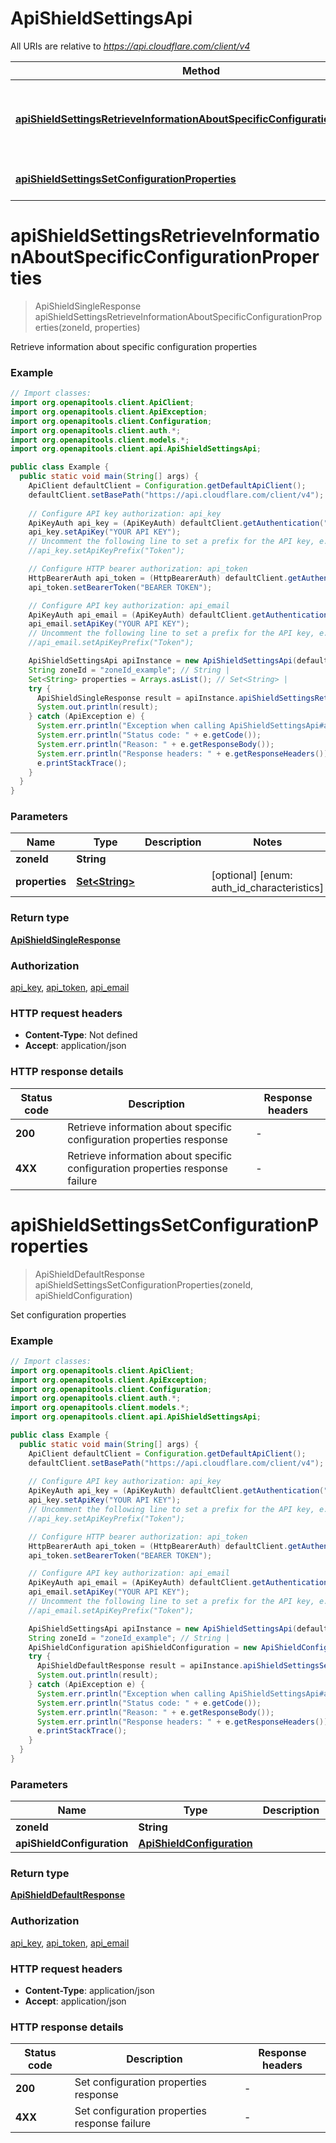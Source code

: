 # ApiShieldSettingsApi

All URIs are relative to *https://api.cloudflare.com/client/v4*

| Method | HTTP request | Description |
|------------- | ------------- | -------------|
| [**apiShieldSettingsRetrieveInformationAboutSpecificConfigurationProperties**](ApiShieldSettingsApi.md#apiShieldSettingsRetrieveInformationAboutSpecificConfigurationProperties) | **GET** /zones/{zone_id}/api_gateway/configuration | Retrieve information about specific configuration properties |
| [**apiShieldSettingsSetConfigurationProperties**](ApiShieldSettingsApi.md#apiShieldSettingsSetConfigurationProperties) | **PUT** /zones/{zone_id}/api_gateway/configuration | Set configuration properties |


<a id="apiShieldSettingsRetrieveInformationAboutSpecificConfigurationProperties"></a>
# **apiShieldSettingsRetrieveInformationAboutSpecificConfigurationProperties**
> ApiShieldSingleResponse apiShieldSettingsRetrieveInformationAboutSpecificConfigurationProperties(zoneId, properties)

Retrieve information about specific configuration properties

### Example
```java
// Import classes:
import org.openapitools.client.ApiClient;
import org.openapitools.client.ApiException;
import org.openapitools.client.Configuration;
import org.openapitools.client.auth.*;
import org.openapitools.client.models.*;
import org.openapitools.client.api.ApiShieldSettingsApi;

public class Example {
  public static void main(String[] args) {
    ApiClient defaultClient = Configuration.getDefaultApiClient();
    defaultClient.setBasePath("https://api.cloudflare.com/client/v4");
    
    // Configure API key authorization: api_key
    ApiKeyAuth api_key = (ApiKeyAuth) defaultClient.getAuthentication("api_key");
    api_key.setApiKey("YOUR API KEY");
    // Uncomment the following line to set a prefix for the API key, e.g. "Token" (defaults to null)
    //api_key.setApiKeyPrefix("Token");

    // Configure HTTP bearer authorization: api_token
    HttpBearerAuth api_token = (HttpBearerAuth) defaultClient.getAuthentication("api_token");
    api_token.setBearerToken("BEARER TOKEN");

    // Configure API key authorization: api_email
    ApiKeyAuth api_email = (ApiKeyAuth) defaultClient.getAuthentication("api_email");
    api_email.setApiKey("YOUR API KEY");
    // Uncomment the following line to set a prefix for the API key, e.g. "Token" (defaults to null)
    //api_email.setApiKeyPrefix("Token");

    ApiShieldSettingsApi apiInstance = new ApiShieldSettingsApi(defaultClient);
    String zoneId = "zoneId_example"; // String | 
    Set<String> properties = Arrays.asList(); // Set<String> | 
    try {
      ApiShieldSingleResponse result = apiInstance.apiShieldSettingsRetrieveInformationAboutSpecificConfigurationProperties(zoneId, properties);
      System.out.println(result);
    } catch (ApiException e) {
      System.err.println("Exception when calling ApiShieldSettingsApi#apiShieldSettingsRetrieveInformationAboutSpecificConfigurationProperties");
      System.err.println("Status code: " + e.getCode());
      System.err.println("Reason: " + e.getResponseBody());
      System.err.println("Response headers: " + e.getResponseHeaders());
      e.printStackTrace();
    }
  }
}
```

### Parameters

| Name | Type | Description  | Notes |
|------------- | ------------- | ------------- | -------------|
| **zoneId** | **String**|  | |
| **properties** | [**Set&lt;String&gt;**](String.md)|  | [optional] [enum: auth_id_characteristics] |

### Return type

[**ApiShieldSingleResponse**](ApiShieldSingleResponse.md)

### Authorization

[api_key](../README.md#api_key), [api_token](../README.md#api_token), [api_email](../README.md#api_email)

### HTTP request headers

 - **Content-Type**: Not defined
 - **Accept**: application/json

### HTTP response details
| Status code | Description | Response headers |
|-------------|-------------|------------------|
| **200** | Retrieve information about specific configuration properties response |  -  |
| **4XX** | Retrieve information about specific configuration properties response failure |  -  |

<a id="apiShieldSettingsSetConfigurationProperties"></a>
# **apiShieldSettingsSetConfigurationProperties**
> ApiShieldDefaultResponse apiShieldSettingsSetConfigurationProperties(zoneId, apiShieldConfiguration)

Set configuration properties

### Example
```java
// Import classes:
import org.openapitools.client.ApiClient;
import org.openapitools.client.ApiException;
import org.openapitools.client.Configuration;
import org.openapitools.client.auth.*;
import org.openapitools.client.models.*;
import org.openapitools.client.api.ApiShieldSettingsApi;

public class Example {
  public static void main(String[] args) {
    ApiClient defaultClient = Configuration.getDefaultApiClient();
    defaultClient.setBasePath("https://api.cloudflare.com/client/v4");
    
    // Configure API key authorization: api_key
    ApiKeyAuth api_key = (ApiKeyAuth) defaultClient.getAuthentication("api_key");
    api_key.setApiKey("YOUR API KEY");
    // Uncomment the following line to set a prefix for the API key, e.g. "Token" (defaults to null)
    //api_key.setApiKeyPrefix("Token");

    // Configure HTTP bearer authorization: api_token
    HttpBearerAuth api_token = (HttpBearerAuth) defaultClient.getAuthentication("api_token");
    api_token.setBearerToken("BEARER TOKEN");

    // Configure API key authorization: api_email
    ApiKeyAuth api_email = (ApiKeyAuth) defaultClient.getAuthentication("api_email");
    api_email.setApiKey("YOUR API KEY");
    // Uncomment the following line to set a prefix for the API key, e.g. "Token" (defaults to null)
    //api_email.setApiKeyPrefix("Token");

    ApiShieldSettingsApi apiInstance = new ApiShieldSettingsApi(defaultClient);
    String zoneId = "zoneId_example"; // String | 
    ApiShieldConfiguration apiShieldConfiguration = new ApiShieldConfiguration(); // ApiShieldConfiguration | 
    try {
      ApiShieldDefaultResponse result = apiInstance.apiShieldSettingsSetConfigurationProperties(zoneId, apiShieldConfiguration);
      System.out.println(result);
    } catch (ApiException e) {
      System.err.println("Exception when calling ApiShieldSettingsApi#apiShieldSettingsSetConfigurationProperties");
      System.err.println("Status code: " + e.getCode());
      System.err.println("Reason: " + e.getResponseBody());
      System.err.println("Response headers: " + e.getResponseHeaders());
      e.printStackTrace();
    }
  }
}
```

### Parameters

| Name | Type | Description  | Notes |
|------------- | ------------- | ------------- | -------------|
| **zoneId** | **String**|  | |
| **apiShieldConfiguration** | [**ApiShieldConfiguration**](ApiShieldConfiguration.md)|  | |

### Return type

[**ApiShieldDefaultResponse**](ApiShieldDefaultResponse.md)

### Authorization

[api_key](../README.md#api_key), [api_token](../README.md#api_token), [api_email](../README.md#api_email)

### HTTP request headers

 - **Content-Type**: application/json
 - **Accept**: application/json

### HTTP response details
| Status code | Description | Response headers |
|-------------|-------------|------------------|
| **200** | Set configuration properties response |  -  |
| **4XX** | Set configuration properties response failure |  -  |

